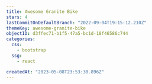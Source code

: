 ```yaml
---
title: Awesome Granite Bike
stars: 4
lastCommitOnDefaultBranch: "2022-09-04T19:15:12.210Z"
themeKey: awesome-granite-bike
objectID: d3ffec71-b1f5-47a5-bc1d-18f46586c744
categories:
  css:
    - bootstrap
  ssg:
    - react

createdAt: "2023-05-08T23:53:30.896Z"
---
```

